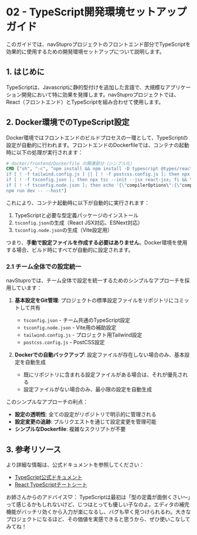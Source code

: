 # 02 - TypeScript開発環境セットアップガイド

このガイドでは、navStuproプロジェクトのフロントエンド部分でTypeScriptを効果的に使用するための開発環境セットアップについて説明します。

## 1. はじめに

TypeScriptは、Javascriptに静的型付けを追加した言語で、大規模なアプリケーション開発において特に効果を発揮します。navStuproプロジェクトでは、React（フロントエンド）とTypeScriptを組み合わせて使用します。

## 2. Docker環境でのTypeScript設定

Docker環境ではフロントエンドのビルドプロセスの一環として、TypeScriptの設定が自動的に行われます。フロントエンドのDockerfileでは、コンテナの起動時に以下の処理が実行されます：

```dockerfile
# docker/frontend/Dockerfile の関連部分（シンプル化）
CMD ["sh", "-c", "npm install && npm install -D typescript @types/react @types/react-dom @types/node tailwindcss postcss autoprefixer && \
if [ ! -f tailwind.config.js ] || [ ! -f postcss.config.js ]; then npx tailwindcss init -p; fi && \
if [ ! -f tsconfig.json ]; then npx tsc --init --jsx react-jsx; fi && \
if [ ! -f tsconfig.node.json ]; then echo '{\"compilerOptions\":{\"composite\":true}}' > tsconfig.node.json; fi && \
npm run dev -- --host"]
```

これにより、コンテナ起動時に以下が自動的に実行されます：
1. TypeScriptと必要な型定義パッケージのインストール
2. `tsconfig.json`の生成（React JSX対応、ESNext対応）
3. `tsconfig.node.json`の生成（Vite設定用）

つまり、**手動で設定ファイルを作成する必要はありません**。Docker環境を使用する場合、ビルド時にすべてが自動的に設定されます。

### 2.1 チーム全体での設定統一

navStuproでは、チーム全体で設定を統一するためのシンプルなアプローチを採用しています：

1. **基本設定をGit管理**: プロジェクトの標準設定ファイルをリポジトリにコミットして共有
   - `tsconfig.json` - チーム共通のTypeScript設定
   - `tsconfig.node.json` - Vite用の補助設定
   - `tailwind.config.js` - プロジェクト用Tailwind設定
   - `postcss.config.js` - PostCSS設定

2. **Dockerでの自動バックアップ**: 設定ファイルが存在しない場合のみ、基本設定を自動生成
   - 既にリポジトリに含まれる設定ファイルがある場合は、それが優先される
   - 設定ファイルがない場合のみ、最小限の設定を自動生成

このシンプルなアプローチの利点：
- **設定の透明性**: 全ての設定がリポジトリで明示的に管理される
- **設定変更の追跡**: プルリクエストを通じて設定変更を管理可能
- **シンプルなDockerfile**: 複雑なスクリプトが不要

## 3. 参考リソース

より詳細な情報は、公式ドキュメントを参照してください：

- [TypeScript公式ドキュメント](https://www.typescriptlang.org/docs/)
- [React TypeScriptチートシート](https://react-typescript-cheatsheet.netlify.app/)

お姉さんからのアドバイス♡：
TypeScriptは最初は「型の定義が面倒くさい〜」って感じるかもしれないけど、じつはとっても優しい子なのよ。エディタの補完機能がバッチリ効くから入力が楽になるし、バグも早く見つけられるわ。大きなプロジェクトになるほど、その価値を実感できると思うから、ぜひ使いこなしてみてね！
